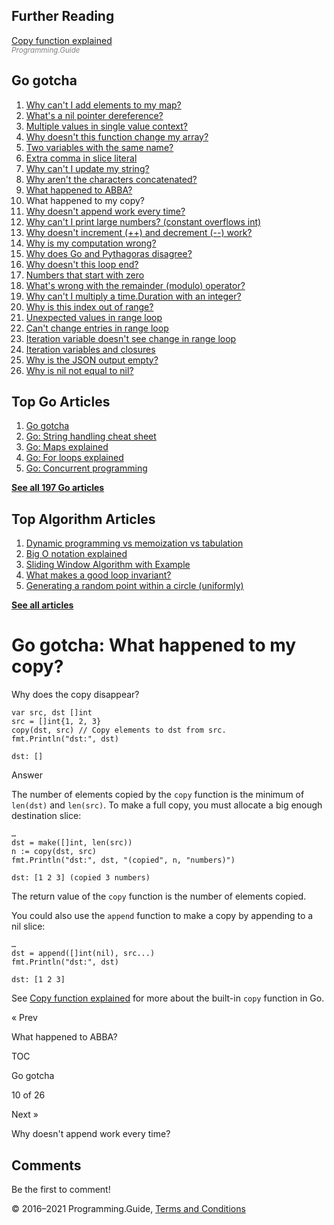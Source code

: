 <span class="underline"></span>

<span class="underline"></span>

Further Reading
---------------

[Copy function explained](copy-explained.html)  
<span style="color: grey; font-style: italic; font-size: smaller">Programming.Guide</span>

Go gotcha
---------

1.  [Why can't I add elements to my map?](gotcha-assignment-entry-nil-map.html)
2.  [What's a nil pointer dereference?](gotcha-nil-pointer-dereference.html)
3.  [Multiple values in single value context?](gotcha-multiple-value-sinlge-value-context.html)
4.  [Why doesn't this function change my array?](gotcha-function-doesnt-change-array.html)
5.  [Two variables with the same name?](gotcha-shadowing-variables.html)
6.  [Extra comma in slice literal](gotcha-missing-comma-slice-array-map-literal.html)
7.  [Why can't I update my string?](gotcha-strings-are-immutable.html)
8.  [Why aren't the characters concatenated?](gotcha-concatenate-rune-string.html)
9.  [What happened to ABBA?](gotcha-trim-string.html)
10. What happened to my copy?
11. [Why doesn't append work every time?](gotcha-append.html)
12. [Why can't I print large numbers? (constant overflows int)](gotcha-constant-overflows-int.html)
13. [Why doesn't increment (++) and decrement (--) work?](gotcha-increment-decrement-statement.html)
14. [Why is my computation wrong?](gotcha-operator-precedence.html)
15. [Why does Go and Pythagoras disagree?](gotcha-bitwise-operators.html)
16. [Why doesn't this loop end?](gotcha-integer-overflow-wrap-around.html)
17. [Numbers that start with zero](gotcha-octal-decimal-hexadecimal-literal.html)
18. [What's wrong with the remainder (modulo) operator?](gotcha-remainder-modulo-operator.html)
19. [Why can't I multiply a time.Duration with an integer?](gotcha-multiply-duration-integer.html)
20. [Why is this index out of range?](gotcha-index-out-of-range.html)
21. [Unexpected values in range loop](gotcha-unexpected-values-range.html)
22. [Can't change entries in range loop](gotcha-change-value-range.html)
23. [Iteration variable doesn't see change in range loop](gotcha-range-copy-array.html)
24. [Iteration variables and closures](gotcha-data-race-closure.html)
25. [Why is the JSON output empty?](gotcha-json-marshal-empty.html)
26. [Why is nil not equal to nil?](gotcha-why-nil-error-not-equal-nil.html)

<span class="underline"></span>

Top Go Articles
---------------

1.  [Go gotcha](go-gotcha.html)
2.  [Go: String handling cheat sheet](string-functions-reference-cheat-sheet.html)
3.  [Go: Maps explained](maps-explained.html)
4.  [Go: For loops explained](for-loop.html)
5.  [Go: Concurrent programming](go-concurrency-tutorial.html)

[**See all 197 Go articles**](index.html)

Top Algorithm Articles
----------------------

1.  [Dynamic programming vs memoization vs tabulation](../dynamic-programming-vs-memoization-vs-tabulation.html)
2.  [Big O notation explained](../big-o-notation-explained.html)
3.  [Sliding Window Algorithm with Example](../sliding-window-example.html)
4.  [What makes a good loop invariant?](../what-makes-a-good-loop-invariant.html)
5.  [Generating a random point within a circle (uniformly)](../random-point-within-circle.html)

[**See all articles**](../index.html)

Go gotcha: What happened to my copy?
====================================

Why does the copy disappear?

    var src, dst []int
    src = []int{1, 2, 3}
    copy(dst, src) // Copy elements to dst from src.
    fmt.Println("dst:", dst)

    dst: []

Answer

The number of elements copied by the `copy` function is the minimum of `len(dst)` and `len(src)`. To make a full copy, you must allocate a big enough destination slice:

    …
    dst = make([]int, len(src))
    n := copy(dst, src)
    fmt.Println("dst:", dst, "(copied", n, "numbers)")

    dst: [1 2 3] (copied 3 numbers)

The return value of the `copy` function is the number of elements copied.

You could also use the `append` function to make a copy by appending to a nil slice:

    …
    dst = append([]int(nil), src...)
    fmt.Println("dst:", dst)

    dst: [1 2 3]

See [Copy function explained](copy-explained.html) for more about the built-in `copy` function in Go.

<a href="gotcha-trim-string.html" class="prev"></a>

« Prev

What happened to ABBA?

[](go-gotcha.html#toc)

TOC

Go gotcha

10 of 26

<a href="gotcha-append.html" class="next"></a>

Next »

Why doesn't append work every time?

Comments
--------

Be the first to comment!

© 2016–2021 Programming.Guide, [Terms and Conditions](../terms-and-conditions.html)
